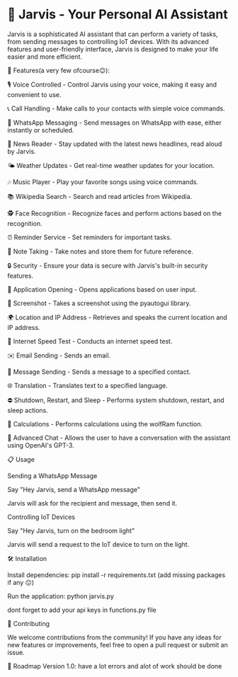 # 🤖 Jarvis - Your Personal AI Assistant

Jarvis is a sophisticated AI assistant that can perform a variety of tasks, from sending messages to controlling IoT devices. With its advanced features and user-friendly interface, Jarvis is designed to make your life easier and more efficient.


🚀 Features(a very few ofcourse😉):


🎙️ Voice Controlled - Control Jarvis using your voice, making it easy and convenient to use.

📞 Call Handling - Make calls to your contacts with simple voice commands.

📱 WhatsApp Messaging - Send messages on WhatsApp with ease, either instantly or scheduled.

📰 News Reader - Stay updated with the latest news headlines, read aloud by Jarvis.

🌤️ Weather Updates - Get real-time weather updates for your location.

🎶 Music Player - Play your favorite songs using voice commands.

📚 Wikipedia Search - Search and read articles from Wikipedia.

🕵️ Face Recognition - Recognize faces and perform actions based on the recognition.

⏰ Reminder Service - Set reminders for important tasks.

📝 Note Taking - Take notes and store them for future reference.

🔒 Security - Ensure your data is secure with Jarvis's built-in security features.

🚀 Application Opening - Opens applications based on user input.

📸 Screenshot - Takes a screenshot using the pyautogui library.

🌍 Location and IP Address - Retrieves and speaks the current location and IP address.

📡 Internet Speed Test - Conducts an internet speed test.

✉️ Email Sending - Sends an email.

📧 Message Sending - Sends a message to a specified contact.

🌐 Translation - Translates text to a specified language.

⛔ Shutdown, Restart, and Sleep - Performs system shutdown, restart, and sleep actions.

🧮 Calculations - Performs calculations using the wolfRam function.

🧠 Advanced Chat - Allows the user to have a conversation with the assistant using OpenAI's GPT-3.


📋 Usage

Sending a WhatsApp Message

 Say "Hey Jarvis, send a WhatsApp message"
 
Jarvis will ask for the recipient and message, then send it.

Controlling IoT Devices

 Say "Hey Jarvis, turn on the bedroom light"
 
 Jarvis will send a request to the IoT device to turn on the light.
 

🛠️ Installation


Install dependencies: pip install -r requirements.txt (add missing packages if any 😐)

Run the application: python jarvis.py

dont forget to add your api keys in functions.py file



🤝 Contributing

We welcome contributions from the community! If you have any ideas for new features or improvements, feel free to open a pull request or submit an issue.


🚧 Roadmap
Version 1.0: have a lot errors and alot of work should be done


